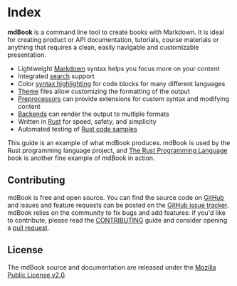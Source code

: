 # Index

**mdBook** is a command line tool to create books with Markdown.
It is ideal for creating product or API documentation, tutorials, course materials or anything that requires a clean,
easily navigable and customizable presentation.

* Lightweight [Markdown] syntax helps you focus more on your content
* Integrated [search] support
* Color [syntax highlighting] for code blocks for many different languages
* [Theme] files allow customizing the formatting of the output
* [Preprocessors] can provide extensions for custom syntax and modifying content
* [Backends] can render the output to multiple formats
* Written in [Rust] for speed, safety, and simplicity
* Automated testing of [Rust code samples]

This guide is an example of what mdBook produces.
mdBook is used by the Rust programming language project, and [The Rust Programming Language][trpl] book is another fine example of mdBook in action.

[Markdown]: format/markdown.md
[search]: guide/reading.md#search
[syntax highlighting]: format/theme/syntax-highlighting.md
[theme]: format/theme/index.html
[preprocessors]: format/configuration/preprocessors.md
[backends]: format/configuration/renderers.md
[Rust]: https://www.rust-lang.org/
[trpl]: https://doc.rust-lang.org/book/
[Rust code samples]: cli/test.md

## Contributing

mdBook is free and open source. You can find the source code on
[GitHub](https://github.com/rust-lang/mdBook) and issues and feature requests can be posted on
the [GitHub issue tracker](https://github.com/rust-lang/mdBook/issues). mdBook relies on the community to fix bugs and
add features: if you'd like to contribute, please read
the [CONTRIBUTING](https://github.com/rust-lang/mdBook/blob/master/CONTRIBUTING.md) guide and consider opening
a [pull request](https://github.com/rust-lang/mdBook/pulls).

## License

The mdBook source and documentation are released under
the [Mozilla Public License v2.0](https://www.mozilla.org/MPL/2.0/).